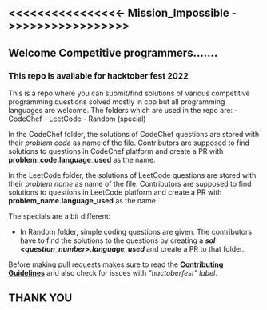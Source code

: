  ## <<<<<<<<<<<<<<<<- Mission_Impossible ->>>>>>>>>>>>>>>>> 

<h2>Welcome Competitive programmers.......</h2>
 
 <h3> This repo is available for hacktober fest 2022</h3>
This is a repo where you can submit/find solutions of various competitive programming questions solved mostly in cpp but all programming languages are welcome. The folders which are used in the repo are:
 - CodeChef
 - LeetCode
 - Random (special)

In the CodeChef folder, the solutions of CodeChef questions are stored with their <i>problem code</i> as name of the file. Contributors are supposed to find solutions to questions in CodeChef platform and create a PR with <b>problem_code.language_used</b> as the name.

In the LeetCode folder, the solutions of LeetCode questions are stored with their <i>problem name</i> as name of the file. Contributors are supposed to find solutions to questions in LeetCode platform and create a PR with <b>problem_name.language_used</b> as the name.

The specials are a bit different:
- In Random folder, simple coding questions are given. The contributors have to find the solutions to the questions by creating a <b><i>sol <question_number>.language_used </b></i> and create a PR to that folder.

Before making pull requests makes sure to read the <strong><a href="https://github.com/Navaneethp007/MissionImpossible/blob/main/CONTRIBUTING.md">Contributing Guidelines</a></strong> and also check for issues with <i>"hactoberfest" label</i>.
  
## THANK YOU
